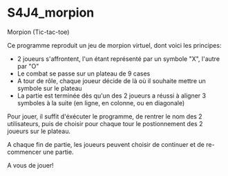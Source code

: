 # S4J4_morpion

Morpion (Tic-tac-toe)

Ce programme reproduit un jeu de morpion virtuel, dont voici les principes:
 - 2 joueurs s'affrontent, l'un étant représenté par un symbole "X", l'autre par "O"
 - Le combat se passe sur un plateau de 9 cases
 - A tour de rôle, chaque joueur décide de là où il souhaite mettre un symbole sur le plateau
 - La partie est terminée dès qu'un des 2 joueurs a réussi à aligner 3 symboles à la suite (en ligne, en colonne, ou en diagonale)
 
 
 Pour jouer, il suffit d'éxécuter le programme, de rentrer le nom des 2 utilisateurs, 
 puis de choisir pour chaque tour le postionnement des 2 joueurs sur le plateau.
 
 A chaque fin de partie, les joueurs peuvent choisir de continuer et de re-commencer une partie.
 
 A vous de jouer!
